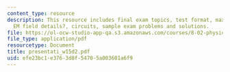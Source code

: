 ```yaml
---
content_type: resource
description: This resource includes final exam topics, test format, maxwell?s equations,
  EM field details?, circuits, sample exam problems and solutions.
file: https://ol-ocw-studio-app-qa.s3.amazonaws.com/courses/8-02-physics-ii-electricity-and-magnetism-spring-2007/efe23bc1e3763d8f54705a003601a6f9_presentati_w15d2.pdf
file_type: application/pdf
resourcetype: Document
title: presentati_w15d2.pdf
uid: efe23bc1-e376-3d8f-5470-5a003601a6f9
---
```

